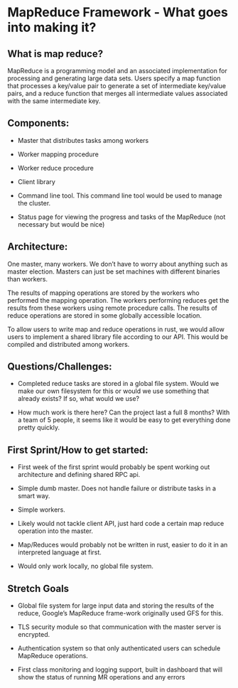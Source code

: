 MapReduce Framework - What goes into making it?
====================

What is map reduce?
---------------------

MapReduce is a programming model and an associated implementation for processing and generating large data sets. Users specify a map function that processes a key/value pair to generate a set of intermediate key/value pairs, and a reduce function that merges all intermediate values associated with the same intermediate key.

Components:
---------------------

* Master that distributes tasks among workers

* Worker mapping procedure

* Worker reduce procedure

* Client library

* Command line tool. This command line tool would be used to manage the cluster.

* Status page for viewing the progress and tasks of the MapReduce (not necessary but would be nice)

Architecture:
---------------------

One master, many workers. We don’t have to worry about anything such as master election. Masters can just be set machines with different binaries than workers.

The results of mapping operations are stored by the workers who performed the mapping operation. The workers performing reduces get the results from these workers using remote procedure calls. The results of reduce operations are stored in some globally accessible location. 

To allow users to write map and reduce operations in rust, we would allow users to implement a shared library file according to our API. This would be compiled and distributed among workers.

Questions/Challenges: 
---------------------

* Completed reduce tasks are stored in a global file system. Would we make our own filesystem for this or would we use something that already exists? If so, what would we use?

* How much work is there here? Can the project last a full 8 months? With a team of 5 people, it seems like it would be easy to get everything done pretty quickly.

First Sprint/How to get started:
---------------------

* First week of the first sprint would probably be spent working out architecture and defining shared RPC api.

* Simple dumb master. Does not handle failure or distribute tasks in a smart way.

* Simple workers. 

* Likely would not tackle client API, just hard code a certain map reduce operation into the master. 

* Map/Reduces would probably not be written in rust, easier to do it in an interpreted language at first.

* Would only work locally, no global file system.

Stretch Goals
---------------------

* Global file system for large input data and storing the results of the reduce, Google’s MapReduce frame-work originally used GFS for this.

* TLS security module so that communication with the master server is encrypted.

* Authentication system so that only authenticated users can schedule MapReduce operations.

* First class monitoring and logging support, built in dashboard that will show the status of running MR operations and any errors
